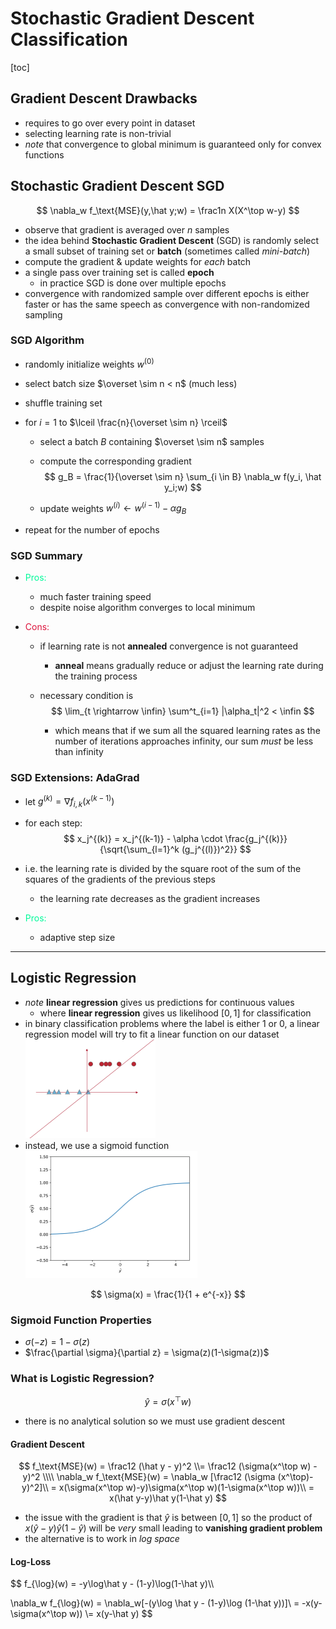 # Stochastic Gradient Descent Classification

[toc]

## Gradient Descent Drawbacks

- requires to go over every point in dataset
- selecting learning rate is non-trivial
- *note* that convergence to global minimum is guaranteed only for convex functions  

## Stochastic Gradient Descent SGD

$$
\nabla_w f_\text{MSE}(y,\hat y;w) = \frac1n X(X^\top w-y)
$$

- observe that gradient is averaged over $n$ samples
- the idea behind **Stochastic Gradient Descent** (SGD) is randomly select a small subset of training set or **batch** (sometimes called *mini-batch*)
- compute the gradient & update weights for *each* batch
- a single pass over training set is called **epoch**
  - in practice SGD is done over multiple epochs
- convergence with randomized sample over different epochs is either faster or has the same speech as convergence with non-randomized sampling

### SGD Algorithm

- randomly initialize weights $w^{(0)}$

- select batch size $\overset \sim n < n$ (much less)

- shuffle training set

- for $i = 1$ to $\lceil \frac{n}{\overset \sim n} \rceil$

  - select a batch $B$ containing $\overset \sim n$ samples

  - compute the corresponding gradient
    $$
    g_B = \frac{1}{\overset \sim n} \sum_{i \in B} \nabla_w f(y_i, \hat y_i;w)
    $$

  - update weights $w^{(i)} \leftarrow w^{(i-1)} - \alpha g_B$

- repeat for the number of epochs

### SGD Summary

- <span style="color:MediumSpringGreen">Pros:</span>

  - much faster training speed
  - despite noise algorithm converges to local minimum

- <span style="color:crimson">Cons:</span>

  - if learning rate is not **annealed** convergence is not guaranteed

    - **anneal** means gradually reduce or adjust the learning rate during the training process

  - necessary condition is
    $$
    \lim_{t \rightarrow \infin} \sum^t_{i=1} |\alpha_t|^2 < \infin
    $$

    - which means that if we sum all the squared learning rates as the number of iterations approaches infinity, our sum *must* be less than infinity

### SGD Extensions: AdaGrad

- let $g^{(k)} = \nabla f_{i,k}(x^{(k-1)})$

- for each step:
  $$
  x_j^{(k)} = x_j^{(k-1)} - \alpha \cdot \frac{g_j^{(k)}}{\sqrt{\sum_{l=1}^k (g_j^{(l)})^2}}
  $$
  

- i.e. the learning rate is divided by the square root of the sum of the squares of the gradients of the previous steps

  - the learning rate decreases as the gradient increases
- <span style="color:MediumSpringGreen">Pros:</span>
  - adaptive step size

---

## Logistic Regression

- *note* **linear regression** gives us predictions for continuous values 
  - where **linear regression** gives us likelihood $[0,1]$ for classification
- in binary classification problems where the label is either 1 or 0, a linear regression model will try to fit a linear function on our dataset
  <img src="images/image-20231016135115218.png" alt="image-20231016135115218" style="zoom:50%;" />
- instead, we use a sigmoid function 
  <img src="images/image-20231016135200582.png" alt="image-20231016135200582" style="zoom:50%;" />

$$
\sigma(x) = \frac{1}{1 + e^{-x}}
$$

### Sigmoid Function Properties

- $\sigma(-z) = 1 - \sigma(z)$
- $\frac{\partial \sigma}{\partial z} = \sigma(z)(1-\sigma(z))$

### What is Logistic Regression?

$$
\hat y = \sigma(x^\top w)
$$

- there is no analytical solution so we must use gradient descent

#### Gradient Descent

$$
f_\text{MSE}(w) = \frac12 (\hat y - y)^2 \\= \frac12 (\sigma(x^\top w) - y)^2
\\\\
\nabla_w f_\text{MSE}(w) = \nabla_w [\frac12 (\sigma (x^\top)-y)^2]\\
= x(\sigma(x^\top w)-y)\sigma(x^\top w)(1-\sigma(x^\top w))\\
= x(\hat y-y)\hat y(1-\hat y)
$$

- the issue with the gradient is that $\hat y$ is between $[0,1]$ so the product of $x(\hat y-y)\hat y(1-\hat y)$ will be *very* small leading to **vanishing gradient problem**
- the alternative is to work in *log space*

#### Log-Loss

$$
f_{\log}(w) = -y\log\hat y - (1-y)\log(1-\hat y)\\\\

\nabla_w f_{\log}(w) = \nabla_w[-(y\log \hat y - (1-y)\log (1-\hat y))]\\
= -x(y-\sigma(x^\top w)) \\= x(y-\hat y)
$$




